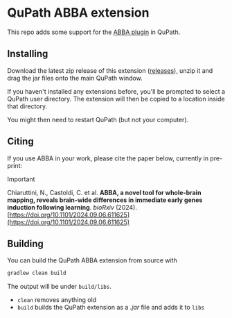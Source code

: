 # QuPath ABBA extension

This repo adds some support for the [ABBA plugin](https://go.epfl.ch/abba) in QuPath.

## Installing

Download the latest zip release of this extension ([releases](https://github.com/BIOP/qupath-extension-abba/releases)), unzip it and drag the jar files onto the main QuPath window.

If you haven't installed any extensions before, you'll be prompted to select a QuPath user directory.
The extension will then be copied to a location inside that directory.

You might then need to restart QuPath (but not your computer).

## Citing

If you use ABBA in your work, please cite the paper below, currently in pre-print:

> [!IMPORTANT]
> Chiaruttini, N., Castoldi, C. et al. **ABBA, a novel tool for whole-brain mapping, reveals brain-wide differences in immediate early genes induction following learning**. _bioRxiv_ (2024).\
> [https://doi.org/10.1101/2024.09.06.611625](https://doi.org/10.1101/2024.09.06.611625)

## Building

You can build the QuPath ABBA extension from source with

```bash
gradlew clean build
```

The output will be under `build/libs`.

* `clean` removes anything old
* `build` builds the QuPath extension as a *.jar* file and adds it to `libs` 
